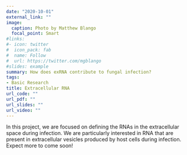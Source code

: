 ```yaml
---
date: "2020-10-01"
external_link: ""
image:
  caption: Photo by Matthew Blango
  focal_point: Smart
#links:
#- icon: twitter
#  icon_pack: fab
#  name: Follow
#  url: https://twitter.com/mgblango
#slides: example
summary: How does exRNA contribute to fungal infection?
tags:
- Basic Research
title: Extracellular RNA
url_code: ""
url_pdf: ""
url_slides: ""
url_video: ""
---
```


In this project, we are focused on defining the RNAs in the extracellular space during infection. We are particularly interested in RNA that are present in extracellular vesicles produced by host cells during infection. Expect more to come soon!
